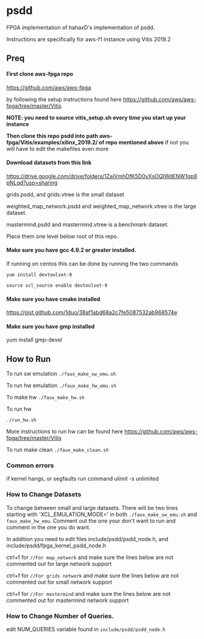 # psdd
FPGA implementation of hahaxD's implementation of psdd.

Instructions are specifically for aws-f1 instance using Vitis 2019.2

## Preq

#### First clone aws-fpga repo
https://github.com/aws/aws-fpga

by following the setup instructions found here
https://github.com/aws/aws-fpga/tree/master/Vitis

**NOTE: you need to source vitis_setup.sh every time you start up your instance**

**Then clone this repo psdd into path aws-fpga/Vitis/examples/xilinx_2019.2/ of repo mentioned above**
if not you will have to edit the makefiles even more

#### Download datasets from this link
https://drive.google.com/drive/folders/1ZaiVmhDfK5D0vXsOQIWdENW1qp8pNLqd?usp=sharing

grids.psdd, and grids.vtree is the small dataset

weighted_map_network.psdd and weighted_map_network.vtree is the large dataset.

mastermind.psdd and mastermind.vtree is a benchmark dataset.

Place them one level below root of this repo.

#### Make sure you have gcc 4.9.2 or greater installed.

If running on centos this can be done by running the two commands

`yum install devtoolset-9`

`source scl_source enable devtoolset-9`

#### Make sure you have cmake installed

https://gist.github.com/1duo/38af1abd68a2c7fe5087532ab968574e

#### Make sure you have gmp installed

yum install gmp-devel

## How to Run
To run sw emulation
`./faux_make_sw_emu.sh`

To run hw emulation
`./faux_make_hw_emu.sh`

To make hw
`./faux_make_hw.sh`

To run hw

`./run_hw.sh`

More instructions to run hw can be found here https://github.com/aws/aws-fpga/tree/master/Vitis

To run make clean
`./faux_make_clean.sh`

### Common errors
if kernel hangs, or segfaults run command
ulimit -s  unlimited

### How to Change Datasets
To change between small and large datasets. There will be two lines  starting with 'XCL_EMULATION_MODE=' in both `./faux_make_sw_emu.sh` and `faux_make_hw_emu`. Comment out the one your don't want to run and comment in the one you do want.

In addition you need to edit files include/psdd/psdd_node.h, and include/psdd/fpga_kernel_psdd_node.h

ctrl+f for `//For map_network` and make sure the lines below are not commented out for large network support

ctrl+f for `//For grids network` and make sure the lines below are not commented out for small network support

ctrl+f for `//For mastermind` and make sure the lines below are not commented out for mastermind network support

### How to Change Number of Queries.
edit NUM_QUERIES variable found in `include/psdd/psdd_node.h`
